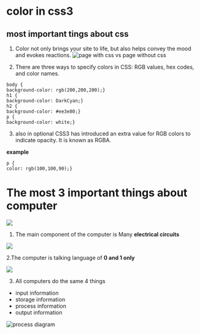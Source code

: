 
# color in css3
## most important tings about css
1. Color  not only brings your site to life, but also helps
  convey the mood and evokes reactions.
![page with css vs page without css](https://encrypted-tbn0.gstatic.com/images?q=tbn%3AANd9GcQsxjaiXLh5FbSJrzadMZVdrhSdeJ-hQU893Jv6DS4egvuB0nMg&usqp=CAU)

2. There are three ways to specify colors in CSS:
RGB values, hex codes, and color names.
```
body {
background-color: rgb(200,200,200);}
h1 {
background-color: DarkCyan;}
h2 {
background-color: #ee3e80;}
p {
background-color: white;}
```
3. also in optional CSS3 has introduced an extra value for RGB colors to
indicate opacity. It is known as RGBA.

**example**
```
p {
color: rgb(100,100,90);}
```


# The most 3 important things about computer

![](https://encrypted-tbn0.gstatic.com/images?q=tbn%3AANd9GcSMAyTOC6qbN84FoG1JbT1NunttBkH6g7vsNb2BEsF8b_cXyGU5&usqp=CAU)



1. The main component of the computer is Many **electrical circuits**

![](https://encrypted-tbn0.gstatic.com/images?q=tbn%3AANd9GcSKlgYBgY2X2jhZLju7ygw7k4ByLuf6EPZuiKbdn53qQkXLKVDz&usqp=CAU)

2.The computer is talking language of **0 and 1 only**

![](https://encrypted-tbn0.gstatic.com/images?q=tbn%3AANd9GcQrs_iq7FTkCGBxuR-zHLFNHGO_s5IOm7CeaKMUfCQcN2MVzNDl&usqp=CAU)

3. All computers do the same 4 things 
- input information 
- storage information 
- process information
- output information

![process diagram](https://encrypted-tbn0.gstatic.com/images?q=tbn%3AANd9GcTLBPEQ82Q1xfilbheySq-emU1oX9OB-wXoBdkCLSfScHNMUV5K&usqp=CAU)

